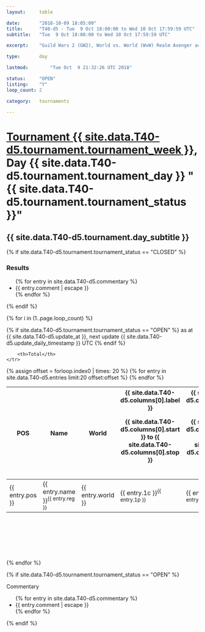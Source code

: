 ```yaml
---
layout: 	table

date: 		"2018-10-09 18:05:00"
title: 		"T40-d5 - Tue  9 Oct 18:00:00 to Wed 10 Oct 17:59:59 UTC"
subtitle: 	"Tue  9 Oct 18:00:00 to Wed 10 Oct 17:59:59 UTC"

excerpt:    "Guild Wars 2 (GW2), World vs. World (WvW) Realm Avenger achivement Tournament. \"Every Kill Counts\""

type:       day

lastmod: 		"Tue Oct  9 21:32:26 UTC 2018"

status:     "OPEN"
listing:    "Y"
loop_count: 2

category: 	tournaments

---
```

<div class="table_header">
    <h1><a href="{{ site.data.T40-d5.tournament.week_url }}">Tournament {{ site.data.T40-d5.tournament.tournament_week }}</a>, Day {{ site.data.T40-d5.tournament.tournament_day }} "{{ site.data.T40-d5.tournament.tournament_status }}"</h1>
    <h2>{{ site.data.T40-d5.tournament.day_subtitle }}</h2> 
</div>

{% if site.data.T40-d5.tournament.tournament_status == "CLOSED" %} 
<div class="commentary">
  <h3>Results</h3>
  <ul>
    {% for entry in site.data.T40-d5.commentary %}
    <li class="commentary_list">{{ entry.comment | escape }}</li>
    {% endfor %}
  </ul>
</div>
{% endif %}


{% for i in (1..page.loop_count) %}

{% if site.data.T40-d5.tournament.tournament_status == "OPEN" %} 
<span class="table_nextupdate">as at {{ site.data.T40-d5.update_at }}, next update {{ site.data.T40-d5.update_daily_timestamp }} UTC</span> 
{% endif %}

<table class="day_table">
  <colgroup>
    <col style="width:18px">
    <col style="width:55px">
    <col style="width:55px">
    <col style="width:12px">
    <col style="width:12px">
    <col style="width:12px">
    <col style="width:12px">
    <col style="width:12px">
    <col style="width:12px">
    <col style="width:12px">
    <col style="width:12px">
    <col style="width:12px">
    <col style="width:12px">
    <col style="width:12px">
    <col style="width:12px">
    <col style="width:12px">
    <col style="width:12px">
    <col style="width:12px">
    <col style="width:12px">
    <col style="width:12px">
    <col style="width:12px">
    <col style="width:12px">
    <col style="width:12px">
    <col style="width:12px">
    <col style="width:12px">
    <col style="width:12px">
    <col style="width:12px">
    <col style="width:18px">
  </colgroup>  
  <thead>
    <tr>
        <th>POS</th>
        <th class="AlignLeft">Name</th>
        <th class="AlignLeft">World</th>

<th><div class="label">{{ site.data.T40-d5.columns[0].label }}<p class="onhover">{{ site.data.T40-d5.columns[0].start }} to {{ site.data.T40-d5.columns[0].stop }}</p></div>​</th>
<th><div class="label">{{ site.data.T40-d5.columns[1].label }}<p class="onhover">{{ site.data.T40-d5.columns[1].start }} to {{ site.data.T40-d5.columns[1].stop }}</p></div>​</th>
<th><div class="label">{{ site.data.T40-d5.columns[2].label }}<p class="onhover">{{ site.data.T40-d5.columns[2].start }} to {{ site.data.T40-d5.columns[2].stop }}</p></div>​</th>
<th><div class="label">{{ site.data.T40-d5.columns[3].label }}<p class="onhover">{{ site.data.T40-d5.columns[3].start }} to {{ site.data.T40-d5.columns[3].stop }}</p></div>​</th>
<th><div class="label">{{ site.data.T40-d5.columns[4].label }}<p class="onhover">{{ site.data.T40-d5.columns[4].start }} to {{ site.data.T40-d5.columns[4].stop }}</p></div>​</th>
<th><div class="label">{{ site.data.T40-d5.columns[5].label }}<p class="onhover">{{ site.data.T40-d5.columns[5].start }} to {{ site.data.T40-d5.columns[5].stop }}</p></div>​</th>
<th><div class="label">{{ site.data.T40-d5.columns[6].label }}<p class="onhover">{{ site.data.T40-d5.columns[6].start }} to {{ site.data.T40-d5.columns[6].stop }}</p></div>​</th>
<th><div class="label">{{ site.data.T40-d5.columns[7].label }}<p class="onhover">{{ site.data.T40-d5.columns[7].start }} to {{ site.data.T40-d5.columns[7].stop }}</p></div>​</th>
<th><div class="label">{{ site.data.T40-d5.columns[8].label }}<p class="onhover">{{ site.data.T40-d5.columns[8].start }} to {{ site.data.T40-d5.columns[8].stop }}</p></div>​</th>
<th><div class="label">{{ site.data.T40-d5.columns[9].label }}<p class="onhover">{{ site.data.T40-d5.columns[9].start }} to {{ site.data.T40-d5.columns[9].stop }}</p></div>​</th>
<th><div class="label">{{ site.data.T40-d5.columns[10].label }}<p class="onhover">{{ site.data.T40-d5.columns[10].start }} to {{ site.data.T40-d5.columns[10].stop }}</p></div>​</th>

<th><div class="label">{{ site.data.T40-d5.columns[11].label }}<p class="onhover">{{ site.data.T40-d5.columns[11].start }} to {{ site.data.T40-d5.columns[11].stop }}</p></div>​</th>
<th><div class="label">{{ site.data.T40-d5.columns[12].label }}<p class="onhover">{{ site.data.T40-d5.columns[12].start }} to {{ site.data.T40-d5.columns[12].stop }}</p></div>​</th>
<th><div class="label">{{ site.data.T40-d5.columns[13].label }}<p class="onhover">{{ site.data.T40-d5.columns[13].start }} to {{ site.data.T40-d5.columns[13].stop }}</p></div>​</th>
<th><div class="label">{{ site.data.T40-d5.columns[14].label }}<p class="onhover">{{ site.data.T40-d5.columns[14].start }} to {{ site.data.T40-d5.columns[14].stop }}</p></div>​</th>
<th><div class="label">{{ site.data.T40-d5.columns[15].label }}<p class="onhover">{{ site.data.T40-d5.columns[15].start }} to {{ site.data.T40-d5.columns[15].stop }}</p></div>​</th>
<th><div class="label">{{ site.data.T40-d5.columns[16].label }}<p class="onhover">{{ site.data.T40-d5.columns[16].start }} to {{ site.data.T40-d5.columns[16].stop }}</p></div>​</th>
<th><div class="label">{{ site.data.T40-d5.columns[17].label }}<p class="onhover">{{ site.data.T40-d5.columns[17].start }} to {{ site.data.T40-d5.columns[17].stop }}</p></div>​</th>
<th><div class="label">{{ site.data.T40-d5.columns[18].label }}<p class="onhover">{{ site.data.T40-d5.columns[18].start }} to {{ site.data.T40-d5.columns[18].stop }}</p></div>​</th>
<th><div class="label">{{ site.data.T40-d5.columns[19].label }}<p class="onhover">{{ site.data.T40-d5.columns[19].start }} to {{ site.data.T40-d5.columns[19].stop }}</p></div>​</th>
<th><div class="label">{{ site.data.T40-d5.columns[20].label }}<p class="onhover">{{ site.data.T40-d5.columns[20].start }} to {{ site.data.T40-d5.columns[20].stop }}</p></div>​</th>

<th><div class="label">{{ site.data.T40-d5.columns[21].label }}<p class="onhover">{{ site.data.T40-d5.columns[21].start }} to {{ site.data.T40-d5.columns[21].stop }}</p></div>​</th>
<th><div class="label">{{ site.data.T40-d5.columns[22].label }}<p class="onhover">{{ site.data.T40-d5.columns[22].start }} to {{ site.data.T40-d5.columns[22].stop }}</p></div>​</th>
<th><div class="label">{{ site.data.T40-d5.columns[23].label }}<p class="onhover">{{ site.data.T40-d5.columns[23].start }} to {{ site.data.T40-d5.columns[23].stop }}</p></div>​</th>

        <th>Total</th>
    </tr>
  </thead>
  {% assign offset = forloop.index0 | times: 20 %}
<tbody>
{% for entry in site.data.T40-d5.entries limit:20 offset:offset %}
  <tr>
    <td class="pl{{ entry.pos }}">{{ entry.pos }}</td>
    <td class="AlignLeft">{{ entry.name }}<sup>{{ entry.reg }}</sup></td>
    <td class="AlignLeft">{{ entry.world }}</td>
    <td class="pl{{ entry.1p }}">{{ entry.1c }}<sup>{{ entry.1p }}</sup></td>
    <td class="pl{{ entry.2p }}">{{ entry.2c }}<sup>{{ entry.2p }}</sup></td>
    <td class="pl{{ entry.3p }}">{{ entry.3c }}<sup>{{ entry.3p }}</sup></td>
    <td class="pl{{ entry.4p }}">{{ entry.4c }}<sup>{{ entry.4p }}</sup></td>
    <td class="pl{{ entry.5p }}">{{ entry.5c }}<sup>{{ entry.5p }}</sup></td>
    <td class="pl{{ entry.6p }}">{{ entry.6c }}<sup>{{ entry.6p }}</sup></td>
    <td class="pl{{ entry.7p }}">{{ entry.7c }}<sup>{{ entry.7p }}</sup></td>
    <td class="pl{{ entry.8p }}">{{ entry.8c }}<sup>{{ entry.8p }}</sup></td>
    <td class="pl{{ entry.9p }}">{{ entry.9c }}<sup>{{ entry.9p }}</sup></td>
    <td class="pl{{ entry.10p }}">{{ entry.10c }}<sup>{{ entry.10p }}</sup></td>
    <td class="pl{{ entry.11p }}">{{ entry.11c }}<sup>{{ entry.11p }}</sup></td>
    <td class="pl{{ entry.12p }}">{{ entry.12c }}<sup>{{ entry.12p }}</sup></td>
    <td class="pl{{ entry.13p }}">{{ entry.13c }}<sup>{{ entry.13p }}</sup></td>
    <td class="pl{{ entry.14p }}">{{ entry.14c }}<sup>{{ entry.14p }}</sup></td>
    <td class="pl{{ entry.15p }}">{{ entry.15c }}<sup>{{ entry.15p }}</sup></td>
    <td class="pl{{ entry.16p }}">{{ entry.16c }}<sup>{{ entry.16p }}</sup></td>
    <td class="pl{{ entry.17p }}">{{ entry.17c }}<sup>{{ entry.17p }}</sup></td>
    <td class="pl{{ entry.18p }}">{{ entry.18c }}<sup>{{ entry.18p }}</sup></td>
    <td class="pl{{ entry.19p }}">{{ entry.19c }}<sup>{{ entry.19p }}</sup></td>
    <td class="pl{{ entry.20p }}">{{ entry.20c }}<sup>{{ entry.20p }}</sup></td>
    <td class="pl{{ entry.21p }}">{{ entry.21c }}<sup>{{ entry.21p }}</sup></td>
    <td class="pl{{ entry.22p }}">{{ entry.22c }}<sup>{{ entry.22p }}</sup></td>
    <td class="pl{{ entry.23p }}">{{ entry.23c }}<sup>{{ entry.23p }}</sup></td>
    <td class="pl{{ entry.24p }}">{{ entry.24c }}<sup>{{ entry.24p }}</sup></td>
    <td>{{ entry.total }}</td>
  </tr>
{% endfor %}  
</tbody>
</table>
<div class="leaderboard">
  <script async src="//pagead2.googlesyndication.com/pagead/js/adsbygoogle.js"></script>
  <!-- 728x90 -->
  <ins class="adsbygoogle"
       style="display:inline-block;width:728px;height:90px"
       data-ad-client="ca-pub-3274917281288240"
       data-ad-slot="3870538733"></ins>
  <script>
  (adsbygoogle = window.adsbygoogle || []).push({});
  </script>    
</div>
<br />
{% endfor %}

{% if site.data.T40-d5.tournament.tournament_status == "OPEN" %} 
<div class="commentary">
  <span class="commentary_title">Commentary</span>
  <ul>
    {% for entry in site.data.T40-d5.commentary %}
    <li class="commentary_list">{{ entry.comment | escape }}</li>
    {% endfor %}
  </ul>
</div>
{% endif %}


